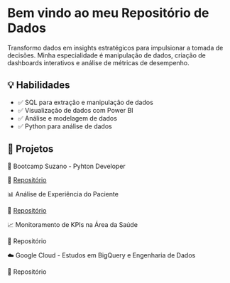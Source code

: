 # Bem vindo ao meu Repositório de Dados
Transformo dados em insights estratégicos para impulsionar a tomada de decisões. Minha especialidade é manipulação de dados, criação de dashboards interativos e análise de métricas de desempenho.

## 💡 Habilidades

- ✅ SQL para extração e manipulação de dados
- ✅ Visualização de dados com Power BI
- ✅ Análise e modelagem de dados
- ✅ Python para análise de dados

## 📌 Projetos

🐍 Bootcamp Suzano - Pyhton Developer

🔗 [Repositório](https://github.com/guimanaira/Repositorio_Dados/tree/main/Bootcamp_Suzano-Python-Developer)  

📊 Análise de Experiência do Paciente

🔗 [Repositório](https://github.com/guimanaira/Repositorio_Dados/blob/main/Analise_Dados_Saude/01_An%C3%A1lise%20Experi%C3%AAncia%20do%20Paciente/experiencia_do_paciente.md) 

📈 Monitoramento de KPIs na Área da Saúde

🔗 Repositório

☁️ Google Cloud - Estudos em BigQuery e Engenharia de Dados

🔗 Repositório


